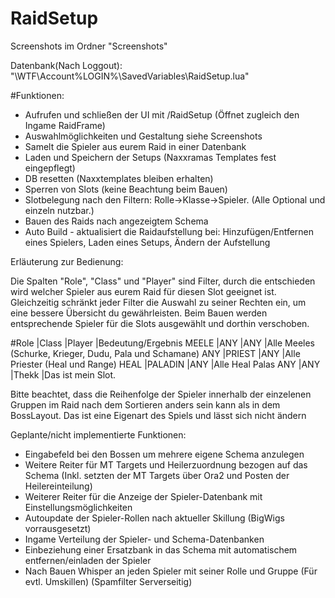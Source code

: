 # RaidSetup
Screenshots im Ordner "Screenshots"

Datenbank(Nach Loggout): "\WTF\Account\%LOGIN%\SavedVariables\RaidSetup.lua"

#Funktionen:

- Aufrufen und schließen der UI mit /RaidSetup (Öffnet zugleich den Ingame RaidFrame)
- Auswahlmöglichkeiten und Gestaltung siehe Screenshots
- Samelt die Spieler aus eurem Raid in einer Datenbank
- Laden und Speichern der Setups (Naxxramas Templates fest eingepflegt)
- DB resetten (Naxxtemplates bleiben erhalten)
- Sperren von Slots (keine Beachtung beim Bauen)
- Slotbelegung nach den Filtern: Rolle->Klasse->Spieler. (Alle Optional und einzeln nutzbar.)
- Bauen des Raids nach angezeigtem Schema
- Auto Build - aktualisiert die Raidaufstellung bei: Hinzufügen/Entfernen eines Spielers, Laden eines Setups, Ändern der Aufstellung


Erläuterung zur Bedienung:

Die Spalten "Role", "Class" und "Player" sind Filter, durch die entschieden wird welcher Spieler aus eurem Raid für diesen Slot geeignet ist.
Gleichzeitig schränkt jeder Filter die Auswahl zu seiner Rechten ein, um eine bessere Übersicht du gewährleisten.
Beim Bauen werden entsprechende Spieler für die Slots ausgewählt und dorthin verschoben.

#Role |Class |Player |Bedeutung/Ergebnis
MEELE |ANY |ANY |Alle Meeles (Schurke, Krieger, Dudu, Pala und Schamane)
ANY |PRIEST |ANY |Alle Priester (Heal und Range)
HEAL |PALADIN |ANY |Alle Heal Palas
ANY |ANY |Thekk |Das ist mein Slot.

Bitte beachtet, dass die Reihenfolge der Spieler innerhalb der einzelenen Gruppen im Raid nach dem Sortieren anders sein kann als in dem BossLayout.
Das ist eine Eigenart des Spiels und lässt sich nicht ändern


Geplante/nicht implementierte Funktionen:

- Eingabefeld bei den Bossen um mehrere eigene Schema anzulegen
- Weitere Reiter für MT Targets und Heilerzuordnung bezogen auf das Schema (Inkl. setzten der MT Targets über Ora2 und Posten der Heilereinteilung)
- Weiterer Reiter für die Anzeige der Spieler-Datenbank mit Einstellungsmöglichkeiten
- Autoupdate der Spieler-Rollen nach aktueller Skillung (BigWigs vorrausgesetzt)
- Ingame Verteilung der Spieler- und Schema-Datenbanken
- Einbeziehung einer Ersatzbank in das Schema mit automatischem entfernen/einladen der Spieler
- Nach Bauen Whisper an jeden Spieler mit seiner Rolle und Gruppe (Für evtl. Umskillen) (Spamfilter Serverseitig)
